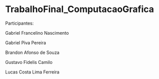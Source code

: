 # TrabalhoFinal_ComputacaoGrafica

Participantes:<br>
<p>Gabriel Francelino Nascimento</p>
<p>Gabriel Piva Pereira</p>
<p>Brandon Afonso de Souza</p>
<p>Gustavo Fidelis Camilo</p>
<p>Lucas Costa Lima Ferreira</p>
